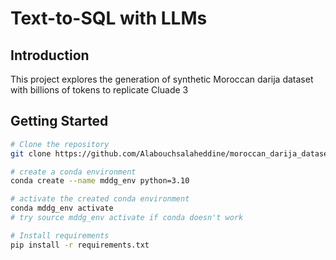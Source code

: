 # Text-to-SQL with LLMs

## Introduction

This project explores the generation of synthetic Moroccan darija dataset with billions of tokens to replicate Cluade 3

## Getting Started



```bash
# Clone the repository
git clone https://github.com/Alabouchsalaheddine/moroccan_darija_dataset_generator.git

# create a conda environment
conda create --name mddg_env python=3.10

# activate the created conda environment
conda mddg_env activate 
# try source mddg_env activate if conda doesn't work

# Install requirements
pip install -r requirements.txt

```
